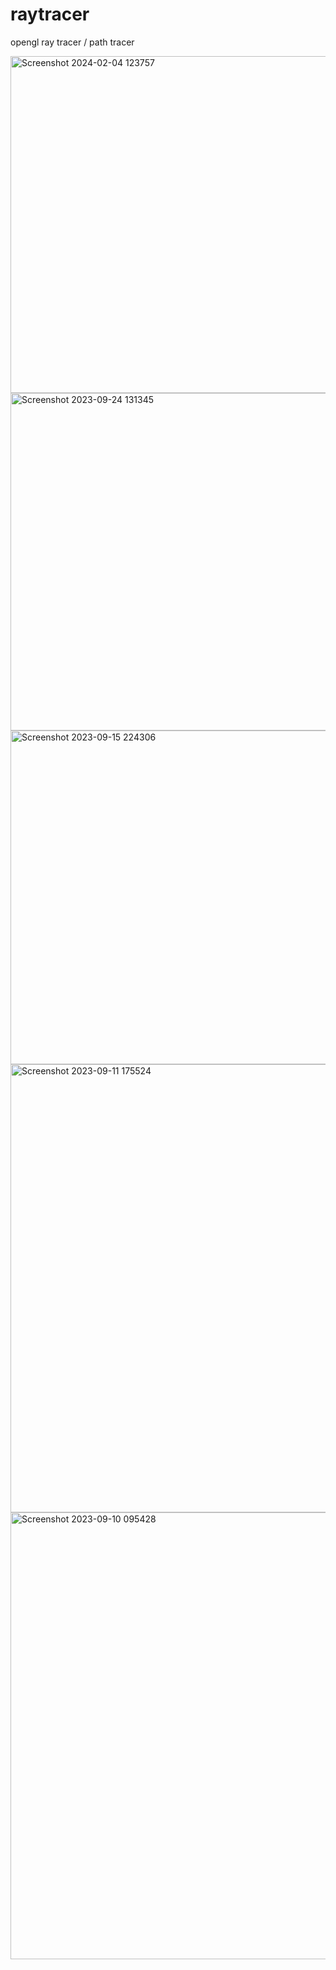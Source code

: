 # raytracer


opengl ray tracer / path tracer

<img width="539" alt="Screenshot 2024-02-04 123757" src="https://github.com/yeedinosor/OpenglRaytracer/assets/123328935/eabb2406-35cc-4cd7-8265-5e79726b061a">
<img width="540" alt="Screenshot 2023-09-24 131345" src="https://github.com/yeedinosor/raytracer/assets/123328935/f267dc0e-26b4-4c0b-b842-819e2e711c2d">



<img width="534" alt="Screenshot 2023-09-15 224306" src="https://github.com/yeedinosor/raytracer/assets/123328935/09dd8b8b-4878-4ce5-aaf2-182a21c0380b">

<img width="717" alt="Screenshot 2023-09-11 175524" src="https://github.com/yeedinosor/raytracer/assets/123328935/1ef9bf16-d443-48ef-90bb-7a326386a468">


<img width="715" alt="Screenshot 2023-09-10 095428" src="https://github.com/yeedinosor/raytracer/assets/123328935/9f737ee3-0562-4137-8ca7-59322ff5bd74">


